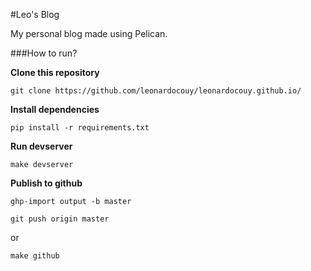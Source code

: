 #Leo's Blog

My personal blog made using Pelican.

###How to run?

**Clone this repository**

```
git clone https://github.com/leonardocouy/leonardocouy.github.io/
```

**Install dependencies**

```
pip install -r requirements.txt
```

**Run devserver**

```
make devserver
```

**Publish to github**

```
ghp-import output -b master
```

```
git push origin master
```

or

```
make github
```